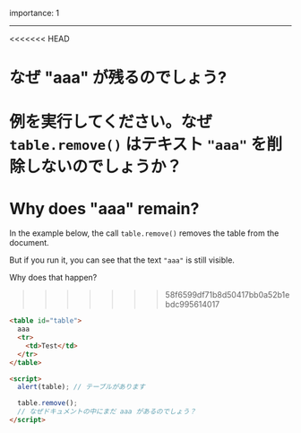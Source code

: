 importance: 1

---

<<<<<<< HEAD
# なぜ "aaa" が残るのでしょう?

例を実行してください。なぜ `table.remove()` はテキスト `"aaa"` を削除しないのでしょうか？
=======
# Why does "aaa" remain?

In the example below, the call `table.remove()` removes the table from the document.

But if you run it, you can see that the text `"aaa"` is still visible.

Why does that happen?
>>>>>>> 58f6599df71b8d50417bb0a52b1ebdc995614017

```html height=100 run
<table id="table">
  aaa
  <tr>
    <td>Test</td>
  </tr>
</table>

<script>
  alert(table); // テーブルがあります

  table.remove();
  // なぜドキュメントの中にまだ aaa があるのでしょう？
</script>
```
